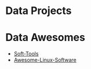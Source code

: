 
# Data Projects


# Data Awesomes

- [Soft-Tools](https://github.com/skyseraph/Soft-Tools)
- [Awesome-Linux-Software](https://github.com/LewisVo/Awesome-Linux-Software)
